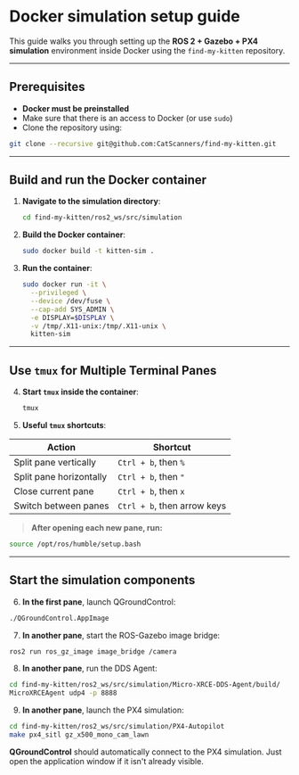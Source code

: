 # Docker simulation setup guide

This guide walks you through setting up the **ROS 2 + Gazebo + PX4 simulation** environment inside Docker using the `find-my-kitten` repository.

---

## Prerequisites

- **Docker must be preinstalled**
- Make sure that there is an access to Docker (or use `sudo`)
- Clone the repository using:

```bash
git clone --recursive git@github.com:CatScanners/find-my-kitten.git
```

---

## Build and run the Docker container

1. **Navigate to the simulation directory**:

   ```bash
   cd find-my-kitten/ros2_ws/src/simulation
   ```

2. **Build the Docker container**:

   ```bash
   sudo docker build -t kitten-sim .
   ```

3. **Run the container**:

   ```bash
   sudo docker run -it \
     --privileged \
     --device /dev/fuse \
     --cap-add SYS_ADMIN \
     -e DISPLAY=$DISPLAY \
     -v /tmp/.X11-unix:/tmp/.X11-unix \
     kitten-sim
   ```

---

## Use `tmux` for Multiple Terminal Panes

4. **Start `tmux` inside the container**:

   ```bash
   tmux
   ```

5. **Useful `tmux` shortcuts**:

| Action                        | Shortcut              |
|------------------------------|-----------------------|
| Split pane vertically        | `Ctrl + b`, then `%`  |
| Split pane horizontally      | `Ctrl + b`, then `"`  |
| Close current pane           | `Ctrl + b`, then `x`  |
| Switch between panes         | `Ctrl + b`, then arrow keys |

> **After opening each new pane, run:**

```bash
source /opt/ros/humble/setup.bash
```

---

## Start the simulation components

6. **In the first pane**, launch QGroundControl:

```bash
./QGroundControl.AppImage
```

7. **In another pane**, start the ROS-Gazebo image bridge:

```bash
ros2 run ros_gz_image image_bridge /camera
```

8. **In another pane**, run the DDS Agent:

```bash
cd find-my-kitten/ros2_ws/src/simulation/Micro-XRCE-DDS-Agent/build/
MicroXRCEAgent udp4 -p 8888
```

9. **In another pane**, launch the PX4 simulation:

```bash
cd find-my-kitten/ros2_ws/src/simulation/PX4-Autopilot
make px4_sitl gz_x500_mono_cam_lawn
```

**QGroundControl** should automatically connect to the PX4 simulation.
Just open the application window if it isn't already visible.


